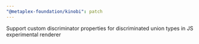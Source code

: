 ```yaml
---
"@metaplex-foundation/kinobi": patch
---
```


Support custom discriminator properties for discriminated union types in JS experimental renderer
